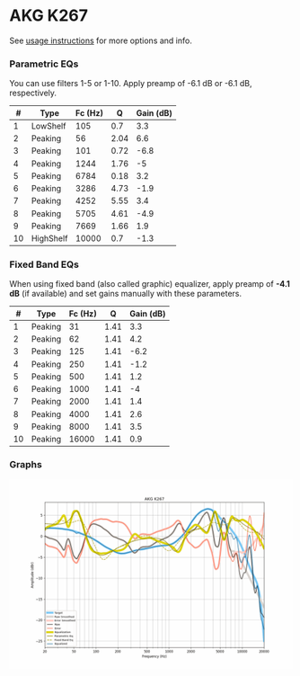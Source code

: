 # AKG K267
See [usage instructions](https://github.com/jaakkopasanen/AutoEq#usage) for more options and info.

### Parametric EQs
You can use filters 1-5 or 1-10. Apply preamp of -6.1 dB or -6.1 dB, respectively.

|   # | Type      |   Fc (Hz) |    Q |   Gain (dB) |
|-----|-----------|-----------|------|-------------|
|   1 | LowShelf  |       105 | 0.7  |         3.3 |
|   2 | Peaking   |        56 | 2.04 |         6.6 |
|   3 | Peaking   |       101 | 0.72 |        -6.8 |
|   4 | Peaking   |      1244 | 1.76 |        -5   |
|   5 | Peaking   |      6784 | 0.18 |         3.2 |
|   6 | Peaking   |      3286 | 4.73 |        -1.9 |
|   7 | Peaking   |      4252 | 5.55 |         3.4 |
|   8 | Peaking   |      5705 | 4.61 |        -4.9 |
|   9 | Peaking   |      7669 | 1.66 |         1.9 |
|  10 | HighShelf |     10000 | 0.7  |        -1.3 |

### Fixed Band EQs
When using fixed band (also called graphic) equalizer, apply preamp of **-4.1 dB** (if available) and set gains manually with these parameters.

|   # | Type    |   Fc (Hz) |    Q |   Gain (dB) |
|-----|---------|-----------|------|-------------|
|   1 | Peaking |        31 | 1.41 |         3.3 |
|   2 | Peaking |        62 | 1.41 |         4.2 |
|   3 | Peaking |       125 | 1.41 |        -6.2 |
|   4 | Peaking |       250 | 1.41 |        -1.2 |
|   5 | Peaking |       500 | 1.41 |         1.2 |
|   6 | Peaking |      1000 | 1.41 |        -4   |
|   7 | Peaking |      2000 | 1.41 |         1.4 |
|   8 | Peaking |      4000 | 1.41 |         2.6 |
|   9 | Peaking |      8000 | 1.41 |         3.5 |
|  10 | Peaking |     16000 | 1.41 |         0.9 |

### Graphs
![](./AKG%20K267.png)
